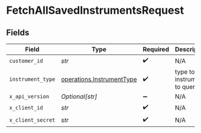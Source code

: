 # FetchAllSavedInstrumentsRequest


## Fields

| Field                                                                  | Type                                                                   | Required                                                               | Description                                                            |
| ---------------------------------------------------------------------- | ---------------------------------------------------------------------- | ---------------------------------------------------------------------- | ---------------------------------------------------------------------- |
| `customer_id`                                                          | *str*                                                                  | :heavy_check_mark:                                                     | N/A                                                                    |
| `instrument_type`                                                      | [operations.InstrumentType](../../models/operations/instrumenttype.md) | :heavy_check_mark:                                                     | type to instrument to query                                            |
| `x_api_version`                                                        | *Optional[str]*                                                        | :heavy_minus_sign:                                                     | N/A                                                                    |
| `x_client_id`                                                          | *str*                                                                  | :heavy_check_mark:                                                     | N/A                                                                    |
| `x_client_secret`                                                      | *str*                                                                  | :heavy_check_mark:                                                     | N/A                                                                    |